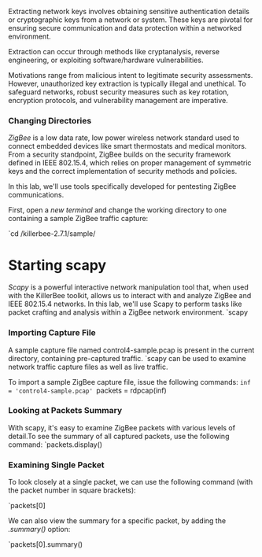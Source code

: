 Extracting network keys involves obtaining sensitive authentication details or cryptographic keys from a network or system. These keys are pivotal for ensuring secure communication and data protection within a networked environment.

Extraction can occur through methods like cryptanalysis, reverse engineering, or exploiting software/hardware vulnerabilities.

Motivations range from malicious intent to legitimate security assessments. However, unauthorized key extraction is typically illegal and unethical. To safeguard networks, robust security measures such as key rotation, encryption protocols, and vulnerability management are imperative.
### Changing Directories

_ZigBee_ is a low data rate, low power wireless network standard used to connect embedded devices like smart thermostats and medical monitors. From a security standpoint, ZigBee builds on the security framework defined in IEEE 802.15.4, which relies on proper management of symmetric keys and the correct implementation of security methods and policies.

In this lab, we'll use tools specifically developed for pentesting ZigBee communications.

First, open a _new terminal_ and change the working directory to one containing a sample ZigBee traffic capture:

`cd /killerbee-2.7.1/sample/
# Starting scapy

_Scapy_ is a powerful interactive network manipulation tool that, when used with the KillerBee toolkit, allows us to interact with and analyze ZigBee and IEEE 802.15.4 networks. In this lab, we'll use Scapy to perform tasks like packet crafting and analysis within a ZigBee network environment.
`scapy

### Importing Capture File

A sample capture file named control4-sample.pcap is present in the current directory, containing pre-captured traffic.
`scapy can be used to examine network traffic capture files as well as live traffic.

To import a sample ZigBee capture file, issue the following commands:
`inf = 'control4-sample.pcap'
`packets = rdpcap(inf)

### Looking at Packets Summary

With scapy, it's easy to examine ZigBee packets with various levels of detail.To see the summary of all captured packets, use the following command:
`packets.display()

### Examining Single Packet

To look closely at a single packet, we can use the following command (with the packet number in square brackets):

`packets[0]

We can also view the summary for a specific packet, by adding the _.summary()_ option:

`packets[0].summary()


